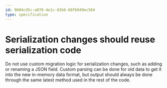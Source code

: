 ```yaml
---
id: 9604cd5c-a078-4e1c-83b6-68fb949ec564
type: specification
---
```


# Serialization changes should reuse serialization code

Do not use custom migration logic for serialization changes, such as adding or renaming a JSON field. Custom parsing can be done for old data to get it into the new in-memory data format, but output should always be done through the same latest method used in the rest of the code.
